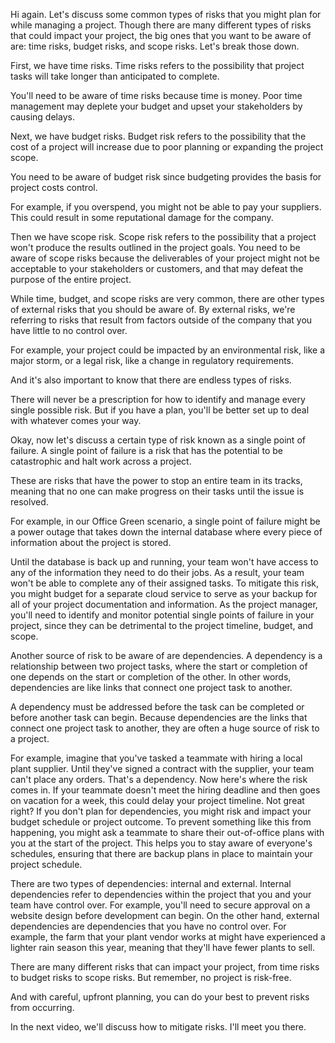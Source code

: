
Hi again. Let's discuss some common types of risks that you might plan for while managing a project. Though there are many different types of risks that could impact your project, the big ones that you want to be aware of are: time risks, budget risks, and scope risks. Let's break those down.

First, we have time risks. Time risks refers to the possibility that project tasks will take longer than anticipated to complete.

You'll need to be aware of time risks because time is money. Poor time management may deplete your budget and upset your stakeholders by causing delays.

Next, we have budget risks. Budget risk refers to the possibility that the cost of a project will increase due to poor planning or expanding the project scope.

You need to be aware of budget risk since budgeting provides the basis for project costs control.

For example, if you overspend, you might not be able to pay your suppliers. This could result in some reputational damage for the company.

Then we have scope risk. Scope risk refers to the possibility that a project won't produce the results outlined in the project goals. You need to be aware of scope risks because the deliverables of your project might not be acceptable to your stakeholders or customers, and that may defeat the purpose of the entire project.

While time, budget, and scope risks are very common, there are other types of external risks that you should be aware of. By external risks, we're referring to risks that result from factors outside of the company that you have little to no control over.

For example, your project could be impacted by an environmental risk, like a major storm, or a legal risk, like a change in regulatory requirements.

And it's also important to know that there are endless types of risks.

There will never be a prescription for how to identify and manage every single possible risk. But if you have a plan, you'll be better set up to deal with whatever comes your way.

Okay, now let's discuss a certain type of risk known as a single point of failure. A single point of failure is a risk that has the potential to be catastrophic and halt work across a project.

These are risks that have the power to stop an entire team in its tracks, meaning that no one can make progress on their tasks until the issue is resolved.

For example, in our Office Green scenario, a single point of failure might be a power outage that takes down the internal database where every piece of information about the project is stored.

Until the database is back up and running, your team won't have access to any of the information they need to do their jobs. As a result, your team won't be able to complete any of their assigned tasks. To mitigate this risk, you might budget for a separate cloud service to serve as your backup for all of your project documentation and information. As the project manager, you'll need to identify and monitor potential single points of failure in your project, since they can be detrimental to the project timeline, budget, and scope.

Another source of risk to be aware of are dependencies. A dependency is a relationship between two project tasks, where the start or completion of one depends on the start or completion of the other. In other words, dependencies are like links that connect one project task to another.

A dependency must be addressed before the task can be completed or before another task can begin. Because dependencies are the links that connect one project task to another, they are often a huge source of risk to a project.

For example, imagine that you've tasked a teammate with hiring a local plant supplier. Until they've signed a contract with the supplier, your team can't place any orders. That's a dependency. Now here's where the risk comes in. If your teammate doesn't meet the hiring deadline and then goes on vacation for a week, this could delay your project timeline. Not great right? If you don't plan for dependencies, you might risk and impact your budget schedule or project outcome. To prevent something like this from happening, you might ask a teammate to share their out-of-office plans with you at the start of the project. This helps you to stay aware of everyone's schedules, ensuring that there are backup plans in place to maintain your project schedule.

There are two types of dependencies: internal and external. Internal dependencies refer to dependencies within the project that you and your team have control over. For example, you'll need to secure approval on a website design before development can begin. On the other hand, external dependencies are dependencies that you have no control over. For example, the farm that your plant vendor works at might have experienced a lighter rain season this year, meaning that they'll have fewer plants to sell.

There are many different risks that can impact your project, from time risks to budget risks to scope risks. But remember, no project is risk-free.

And with careful, upfront planning, you can do your best to prevent risks from occurring.

In the next video, we'll discuss how to mitigate risks. I'll meet you there.